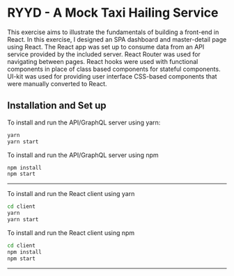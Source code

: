 # RYYD - A Mock Taxi Hailing Service
This exercise aims to illustrate the fundamentals of building a front-end in React. In this exercise, I designed an SPA dashboard and master-detail page using React. The React app was set up to consume data from an API service provided by the included server. React Router was used for navigating between pages. React hooks were used with functional components in place of class based components for stateful components. UI-kit was used for providing user interface CSS-based components that were manually converted to React.

## Installation and Set up

To install and run the API/GraphQL server using yarn:

```bash
yarn
yarn start
```

To install and run the API/GraphQL server using npm

```bash
npm install
npm start
```

---

To install and run the React client using yarn

```bash
cd client
yarn
yarn start
```

To install and run the React client using npm

```bash
cd client
npm install
npm start
```

---
